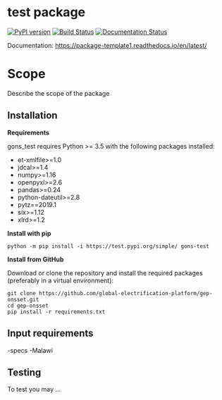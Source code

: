 test package
=================================

[![PyPI version](https://badge.fury.io/py/gridfinder.svg)](https://test.pypi.org/project/gons-test/) [![Build Status](https://travis-ci.org/alekordESA/package-template.svg?branch=master)](https://travis-ci.org/alekordESA/package-template) [![Documentation Status](https://readthedocs.org/projects/package-template1/badge/?version=latest)](https://package-template1.readthedocs.io/en/latest/?badge=latest)

Documentation: https://package-template1.readthedocs.io/en/latest/

# Scope

Describe the scope of the package

## Installation

**Requirements**

gons_test requires Python >= 3.5 with the following packages installed:
- et-xmlfile>=1.0
- jdcal>=1.4
- numpy>=1.16
- openpyxl>=2.6
- pandas>=0.24
- python-dateutil>=2.8
- pytz==2019.1
- six>=1.12
- xlrd>=1.2


**Install with pip**

```
python -m pip install -i https://test.pypi.org/simple/ gons-test
```

**Install from GitHub**

Download or clone the repository and install the required packages (preferably in a virtual environment):

```
git clone https://github.com/global-electrification-platform/gep-onsset.git
cd gep-onsset
pip install -r requirements.txt
```

## Input requirements
-specs
-Malawi

## Testing
To test you may ...
